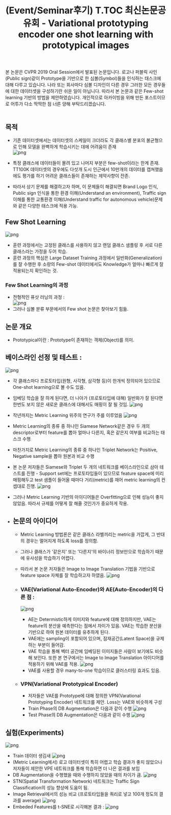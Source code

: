 ﻿---
layout: post
title: (Event/Seminar후기) T.TOC 최신논문공유회 - Variational prototyping encoder one shot learning with prototypical images
tags: [ML, DL, Meta Learning, Few Shot Learning, VAE]
categories: [PaperReview, Event&Seminar]
comments: true
sitemap: true
image: /assets/img/devlog/event/TTOC/TTOC-VPE-paperkeyidea2.jpg
accent_image: 
  background: url('/assets/img/sidebar-bg.gif') center/cover
  overlay: false
accent_color: '#ccc'
theme_color: '#ccc'
description: >
  본 글은 2019년 7월 17일 SKT T.TOC 주최 최신논문공유회에 참석해 김준식 연사님의 세미나를 받아적은 포스트입니다. 저자 공식 의견과 맞지 않는 내용이 포함되어 있을 수 있사오니 원본 논문을 확인해 보시기 바랍니다.
related_posts:
    - /devlog/_posts/Event&Seminar/2019-02-23-NAVERVisionAIHack.md
---


본 논문은 CVPR 2019 Oral Session에서 발표된 논문입니다. 로고나 퍼블릭 사인(Public sign)같이 Prototype을 기반으로 한 심볼(Symbol)들을 인식하는 태스크에 대해 다루고 있습니다. 나라 또는 회사마다 심볼 디자인이 다른 경우 그러한 모든 경우들에 대한 데이터셋을 구성하기란 쉬운 일이 아닙니다. 따라서 본 논문과 같은 Few-shot learning 기반의 방법을 제안하였습니다. 개인적으로 아카이빙을 위해 만든 포스트이므로 어투가 다소 딱딱한 점 너른 양해 부탁드리겠습니다. <br><br> 

## 목적
- 기존 데이터셋에서는 데이터셋의 스케일이 크더라도 각 클래스별 분포의 불균형으로 인해 모델을 완벽하게 학습시키는 데에 어려움이 존재 <br>
  ![png](/assets/img/devlog/event/TTOC/TTOC-VPE-motivation.png)

- 특정 클래스에 데이터들이 몰려 있고 나머지 부분은 few-shot이라는 한계 존재. TT100K 데이터셋의 경우에도 다섯개 도시 인근에서 10만개의 데이터를 캡쳐했음에도 평가를 하기 어려운 클래스들이 존재하는 제약사향이 잔존. 
- 따라서 상기 문제를 해결하고자 하며, 이 문제들이 해결되면 Brand Logo 인식, Public sign 인식을 통한 환경 이해(Understand an environment), Traffic sign 이해를 통한 교통환경 이해(Understand traffic for autonomous vehicle)문제와 같은 다양한 태스크에 적용 가능.

## Few Shot Learning
![png](/assets/img/devlog/event/TTOC/TTOC-VPE-fewshotlearning.png) <br>
- 훈련 과정에서는 고정된 클래스를 사용하지 않고 랜덤 클래스 샘플링 후 서로 다른 클래스라는 가정을 두어 학습.
- 훈련 과정의 핵심은 Large Dataset Training 과정에서 일반화(Generalization)를 잘 수행한 후 소량의 Few-shot 데이터에서도 Knowledge가 얼마나 빠르게 잘 적용되는지 확인하는 것.

### Few Shot Learning의 과정
- 전형적인 퓨샷 러닝의 과정 : <br>
![png](/assets/img/devlog/event/TTOC/TTOC-VPE-fewshotlearningscenario.png)
- 그러나 심볼 분류 부문에서의 Few shot 논문은 찾아보기 힘듦.
      
## 논문 개요
- Prototypical이란 : Prototype이 존재하는 객체(Object)를 의미.

## 베이스라인 선정 및 테스트 : <br>
![png](/assets/img/devlog/event/TTOC/TTOC-VPE-paperidea.jpg)<br>
- 각 클래스마다 프로토타입(원형, 사각형, 삼각형 등)이 한개씩 정의되어 있으므로 One-shot learning으로 볼 수도 있음.
- 임베딩 학습을 잘 하게 된다면, 더 나아가 (프로토타입에 대해) 일반화가 잘 된다면 한번도 보지 않은 새로운 클래스에 대해서도 매핑이 잘 될 것임.
![png](/assets/img/devlog/event/TTOC/TTOC-VPE-paperidea2.jpg)<br>
- 작년까지는 Metric Learning 위주의 연구가 주를 이루었음
![png](/assets/img/devlog/event/TTOC/TTOC-VPE-siamesentriplet.jpg)<br>
- Metric Learning의 종류 중 하나인 Siamese Network같은 경우 두 개의 descriptor로부터 feature를 뽑아 얼마나 다른지, 혹은 같은지 여부를 비교하는 태스크 수행
- 마찬가지로 Metric Learning의 종류 중 하나인 Triplet Network는 Positive, Negative sample을 뽑아 원본과 비교 수행
- 본 논문 저자들은 Siamese와 Triplet 두 개의 네트워크를 베이스라인으로 삼아 테스트를 진행 - Support set에는 프로토타입들이 있으므로 feature space에 미리 매핑해두고 test 샘플이 들어올 때마다 거리(metric)를 재어 metric learning의 컨셉대로 진행.
![png](/assets/img/devlog/event/TTOC/TTOC-VPE-siamesentriplettest.jpg)<br>
- 그러나 Metric Learning 기반의 아이디어들은 Overfitting으로 인해 성능이 좋지 않았음. 따라서 규제를 어떻게 잘 해줄 것인가가 중요하게 작용.

- ## 논문의 아이디어
    - Metric Learning 방법론은 같은 클래스 라벨끼리는 metric을 가깝게, 그 반대의 경우는 멀어지게 하도록 loss를 정의함.
    - 그러나 클래스가 '같은지' 또는 '다른지'의 바이너리 정보만으로 학습하기 때문에 유사성을 학습하기 어렵다.
    - 따라서 본 논문 저자들은 Image to Image Translation 기법을 기반으로 feature space 자체를 잘 학습하고자 하였음.
    ![png](/assets/img/devlog/event/TTOC/TTOC-VPE-paperkeyidea.png) <br>

    - ### VAE(Variational Auto-Encoder)와 AE(Auto-Encoder)의 다른 점 : <br>
      ![png](/assets/img/devlog/event/TTOC/TTOC-VPE-diffbtwVAEnAE.png)<br>

        - AE는 Determistic하게 이미지와 feature에 대해 정의하지만, VAE는 feature의 분산을 예측한다는 점에서 차이가 있음. VAE는 학습한 분산을 기반으로 하여 원본 데이터를 유추하게 된다.
        - VAE에는 sampling이 포함되어 있으며, 잠재공간(Latent Space)을 규제하는 부분이 들어감.
        - VAE 학습을 통해 벡터 공간에 임베딩된 이미지들은 사람이 보기에도 비슷해 보인다. 또한 본 연구에서는 Image to Image Translation 아이디어를 적용하기 위해 VAE를 적용.
        ![png](/assets/img/devlog/event/TTOC/TTOC-VPE-paperkeyidea2.jpg)    
        - VAE를 사용할 경우 many-to-one 학습이므로 클러스터링 효과도 있음.

    - ### VPN(Variational Prototypical Encoder)  
        - 저자들은 VAE를 Prototype에 대해 정의한 VPN(Varational Prototyping Encoder) 네트워크를 제안. Loss는 VAE와 비슷하게 구성
        - Train Phase의 DB Augmentation은 다음과 같이 수행
          ![png](/assets/img/devlog/event/TTOC/TTOC-VPE-trainphaseaug.jpg)<br>
        - Test Phase의 DB Augmentation은 다음과 같이 수행
          ![png](/assets/img/devlog/event/TTOC/TTOC-VPE-testphaseaug.jpg)

## 실험(Experiments)
![png](/assets/img/devlog/event/TTOC/TTOC-VPE-eval.jpg) <br>
- Train 데이터 생김새
  ![png](/assets/img/devlog/event/TTOC/TTOC-VPE-traindataexample.png) <br>
- (Metric Learning에서) 로고 데이터셋이 특히 어렵고 학습 결과가 좋지 않았으나 저자들이 제안한 VPE 네트워크를 통해 학습하면 더 나은 결과를 보임
- DB Augmentation을 수행했을 때와 수행하지 않았을 때의 차이가 큼.
  ![png](/assets/img/devlog/event/TTOC/TTOC-VPE-dbaugeval.png) <br>
- STN(Spatial Transformation Network) 네트워크는 Traffic Sign Classification의 성능 향상에 도움이 됨.
- Image Retrieval에서의 성능 비교 (프로토타입들을 쿼리로 넣고 100개 정도의 결과를 average)
  ![png](/assets/img/devlog/event/TTOC/TTOC-VPE-imgretrievaleval.png) <br>
- Embeded Features를 t-SNE로 시각해본 결과 : 
  ![png](/assets/img/devlog/event/TTOC/TTOC-VPE-tsne.png) <br>
        